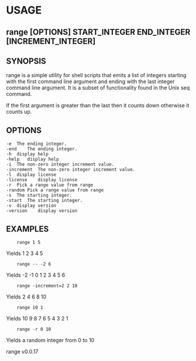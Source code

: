 
# USAGE

## range [OPTIONS] START_INTEGER END_INTEGER [INCREMENT_INTEGER]

## SYNOPSIS

range is a simple utility for shell scripts that emits a list of 
integers starting with the first command line argument and 
ending with the last integer command line argument. It is a 
subset of functionality found in the Unix seq command.

If the first argument is greater than the last then it counts 
down otherwise it counts up.

## OPTIONS

	-e	The ending integer.
	-end	The ending integer.
	-h	display help
	-help	display help
	-i	The non-zero integer increment value.
	-increment	The non-zero integer increment value.
	-l	display license
	-license	display license
	-r	Pick a range value from range
	-random	Pick a range value from range
	-s	The starting integer.
	-start	The starting integer.
	-v	display version
	-version	display version

## EXAMPLES
	
```
	range 1 5
```

Yields 1 2 3 4 5

```
	range -- -2 6
```

Yields -2 -1 0 1 2 3 4 5 6

```
	range -increment=2 2 10
```

Yields 2 4 6 8 10

```
	range 10 1
```

Yields 10 9 8 7 6 5 4 3 2 1

```
	range -r 0 10
```

Yields a random integer from 0 to 10


range v0.0.17
